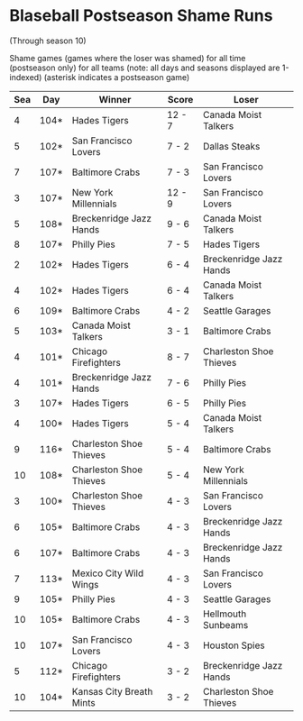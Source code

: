 # Blaseball Postseason Shame Runs
(Through season 10)



Shame games (games where the loser was shamed) for all time (postseason only) for all teams (note: all days and seasons displayed are 1-indexed) (asterisk indicates a postseason game)


| Sea | Day | Winner | Score | Loser | 
| ------ |------ |------ |------ |------ |
| 4 | 104* | Hades Tigers | 12 - 7 | Canada Moist Talkers | 
| 5 | 102* | San Francisco Lovers | 7 - 2 | Dallas Steaks | 
| 7 | 107* | Baltimore Crabs | 7 - 3 | San Francisco Lovers | 
| 3 | 107* | New York Millennials | 12 - 9 | San Francisco Lovers | 
| 5 | 108* | Breckenridge Jazz Hands | 9 - 6 | Canada Moist Talkers | 
| 8 | 107* | Philly Pies | 7 - 5 | Hades Tigers | 
| 2 | 102* | Hades Tigers | 6 - 4 | Breckenridge Jazz Hands | 
| 4 | 102* | Hades Tigers | 6 - 4 | Canada Moist Talkers | 
| 6 | 109* | Baltimore Crabs | 4 - 2 | Seattle Garages | 
| 5 | 103* | Canada Moist Talkers | 3 - 1 | Baltimore Crabs | 
| 4 | 101* | Chicago Firefighters | 8 - 7 | Charleston Shoe Thieves | 
| 4 | 101* | Breckenridge Jazz Hands | 7 - 6 | Philly Pies | 
| 3 | 107* | Hades Tigers | 6 - 5 | Philly Pies | 
| 4 | 100* | Hades Tigers | 5 - 4 | Canada Moist Talkers | 
| 9 | 116* | Charleston Shoe Thieves | 5 - 4 | Baltimore Crabs | 
| 10 | 108* | Charleston Shoe Thieves | 5 - 4 | New York Millennials | 
| 3 | 100* | Charleston Shoe Thieves | 4 - 3 | San Francisco Lovers | 
| 6 | 105* | Baltimore Crabs | 4 - 3 | Breckenridge Jazz Hands | 
| 6 | 107* | Baltimore Crabs | 4 - 3 | Breckenridge Jazz Hands | 
| 7 | 113* | Mexico City Wild Wings | 4 - 3 | San Francisco Lovers | 
| 9 | 105* | Philly Pies | 4 - 3 | Seattle Garages | 
| 10 | 105* | Baltimore Crabs | 4 - 3 | Hellmouth Sunbeams | 
| 10 | 107* | San Francisco Lovers | 4 - 3 | Houston Spies | 
| 5 | 112* | Chicago Firefighters | 3 - 2 | Breckenridge Jazz Hands | 
| 10 | 104* | Kansas City Breath Mints | 3 - 2 | Charleston Shoe Thieves | 


